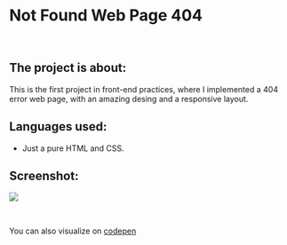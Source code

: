 # Not Found Web Page 404

<br>

## The project is about:

This is the first project in front-end practices, where I implemented a 404 error web page, with an amazing desing and a responsive layout.


## Languages used:

- Just a pure HTML and CSS.

## Screenshot:

![](https://i.imgur.com/ggoYPWA.png)

<br>

You can also visualize on [codepen](https://codepen.io/Boul3ez/pen/rNjxJJd?editors=1100)